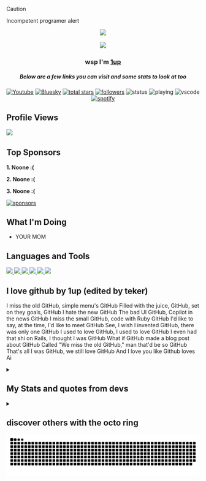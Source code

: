 > [!CAUTION]
> Incompetent programer alert

<p align="center">
  <a href="https://github.com/"> 
<img src="https://images.cooltext.com/5722466.png" /></a>
</p>

<p align="center">
  <a href="https://github.com/1upfunniguy"> 
<img src="https://readme-typing-svg.demolab.com/?lines=Yo%20wsp%20I'm%201up;My%20account%20has%20been%20seen%20by%20over%201%20person&font=Helvetica-Bold&center=true&width=700&height=45&color=A020F0&vCenter=true&pause=1000&size=25" /></a>
</p>

<h3 align="center">wsp I'm <a href="https://github.com/1upfunniguy">1up</a></h3>
<h5 align="center">Below are a few links you can visit and some stats to look at too</h5>

<p align="center">
  <a href="https://www.youtube.com/@1upfunniguy"><img alt="Youtube" title="Youtube" src="https://img.shields.io/badge/-Youtube-FF0000?style=flat&logo=youtube&logoColor=white"/></a>
  <a href="https://bsky.app/profile/1upfunniguy.bsky.social"><img alt="Bluesky" title="Bluesky" src="https://img.shields.io/badge/-Bluesky-019CE0?style=flat&logo=bluesky&logoColor=white"/></a> 
<a href="https://github.com/1upfunniguy?tab=repositories&sort=stargazers">
    <img alt="total stars" title="Total stars on GitHub" src="https://custom-icon-badges.demolab.com/github/stars/1upfunniguy?color=FFD700&style=flat&labelColor=FFBF00&logo=star"/></a>
   <a href="https://github.com/1upfunniguy"><img alt="followers" title="Follow me on Github" src="https://img.shields.io/github/followers/1upfunniguy?color=236ad3&style=flat&logo=github&label=Follow"/></a>
  <img src="https://api.statusbadges.me/badge/status/850970861305331712?style=flat" alt="status">
  <img src="https://api.statusbadges.me/badge/playing/850970861305331712?style=flat" alt="playing">
<img src="https://api.statusbadges.me/badge/vscode/850970861305331712" alt="vscode">
<a href="https://api.statusbadges.me/openspotify/850970861305331712" target="_blank" rel="noopener"><img src="https://api.statusbadges.me/badge/spotify/850970861305331712" alt="spotify"></a>
 </p>
 
 
    
    
## Profile Views
</summary

  <table>
    <tr>
      <!-- <th>Profile Views</th> -->
     <!-- <th>Total Count</th> -->
    </tr>
    <tr>
      <td>
         <a href="https://github.com/1upfunniguy"> <img src="https://komarev.com/ghpvc/?username=1upfunniguy&style=flat&color=brightgreen"> </a>
      </td>
    </tr>
  </table>
  
    

    
    
## Top Sponsors



**1. Noone :(**

**2. Noone :(**

**3. Noone :(**




   <a href="https://github.com/sponsors/1upfunniguy"><img alt="sponsors" title="All Sponsors" src="https://img.shields.io/badge/-All Sponsors-FD9494?style=flat&logo=GitHub&logoColor=black"/></a>




  
    
## What I'm Doing

- YOUR MOM

   


  
    
## Languages and Tools
  <p float="left">
 <a href="https://vscode.dev"><img src="https://skillicons.dev/icons?i=vscode"> </a> 
    <a href="https://github.com/1upfunniguy"><img src="https://skillicons.dev/icons?i=github"> </a> 
    <a href="https://developer.mozilla.org/en-US/docs/Web/CSS"><img src="https://skillicons.dev/icons?i=css"> </a> <a href="https://developer.mozilla.org/en-US/docs/Web/HTML"><img src="https://skillicons.dev/icons?i=html"> </a> 
    <a href="https://developer.mozilla.org/en-US/docs/Web/JavaScript"><img src="https://skillicons.dev/icons?i=js"> </a> 
    <a href="https://nodejs.org"><img src="https://skillicons.dev/icons?i=nodejs"> </a> </p> 

  ## I love github by 1up (edited by teker)
  
I miss the old GitHub, simple menu's GitHub
Filled with the juice, GitHub, set on they goals, GitHub
I hate the new GitHub
The bad UI GitHub, Copilot in the news GitHub
I miss the small GitHub, code with Ruby GitHub
I'd like to say, at the time, I'd like to meet GitHub
See, I wish I invented GitHub, there was only one GitHub
I used to love GitHub, I used to love GitHub
I even had that shi on Rails, I thought I was GitHub
What if GitHub made a blog post about GitHub
Called "We miss the old GitHub," man that'd be so GitHub
That's all I was GitHub, we still love GitHub
And I love you like Github loves Ai

 <details>
  <summary>
    
## My Stats and quotes from devs
  </summary>
  
<div align="center">
  
![](https://github-readme-stats.vercel.app/api?username=1upfunniguy&hide_border=true&show_icons=true&count_private=true&theme=radical)

![](https://github-readme-stats.vercel.app/api/top-langs/?username=1upfunniguy&hide_border=true&show_icons=true&count_private=true&theme=radical)   

![](https://github-contributor-stats.vercel.app/api?username=1upfunniguy&limit=5&theme=radical&hide_border=true&combine_all_yearly_contributions=true)

[![](https://visitcount.itsvg.in/api?id=1upfunniguy&icon=0&color=0)](https://visitcount.itsvg.in)
 
  <img src="https://quotes-github-readme.vercel.app/api?type=horizontal&theme=radical">
  </div>
      </details>
      
   <details>
  <summary>

  ## discover others with the octo ring
  </summary>
<div align="center"><table><tbody><tr><td><a href="https://octo-ring.com/"><img height="60px" src="https://octo-ring.com/static/img/widget/top.png"
width="99%" alt="Octo Ring logo" align="top"></a><br><a href="https://octo-ring.com/p/1upfunniguy/prev"><img src="https://octo-ring.com/static/img/widget/prev.png" width="33%" alt="previous" align="top" title="previous profile"></a><a href="https://octo-ring.com/p/1upfunniguy/random"><img src="https://octo-ring.com/static/img/widget/random.png" width="33%" alt="random" align="top" title="random profile"></a><a href="https://octo-ring.com/p/1upfunniguy/next"><img src="https://octo-ring.com/static/img/widget/next.png" width="33%" alt="next" align="top" title="next profile"></a><br><a href="https://octo-ring.com/"><img src="https://octo-ring.com/static/img/widget/bottom.png" width="99%" alt="check out other GitHub profiles in the Octo Ring" align="top"></a></td></tr></tbody></table></div>
    </details>

<div align="center"> 
<picture>
  <source
    media="(prefers-color-scheme: dark)"
    srcset="https://github.com/1upfunniguy/1upfunniguy/blob/output/github-snake-dark.svg"
  />
  <source
    media="(prefers-color-scheme: light)"
    srcset="https://github.com/1upfunniguy/1upfunniguy/blob/output/github-snake.svg"
  />
  <img
    alt="snake thingy"
    src="https://github.com/1upfunniguy/1upfunniguy/blob/output/github-snake.svg"
  />
</picture>
</div>

